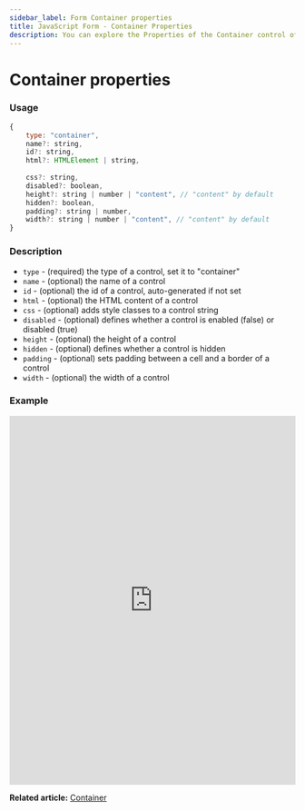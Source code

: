 ```yaml
---
sidebar_label: Form Container properties
title: JavaScript Form - Container Properties 
description: You can explore the Properties of the Container control of Form in the documentation of the DHTMLX JavaScript UI library. Browse developer guides and API reference, try out code examples and live demos, and download a free 30-day evaluation version of DHTMLX Suite.
---
```


# Container properties

### Usage

~~~js
{
	type: "container",
    name?: string,
    id?: string,
    html?: HTMLElement | string,
    
    css?: string,
    disabled?: boolean,
    height?: string | number | "content", // "content" by default
    hidden?: boolean,
    padding?: string | number,
    width?: string | number | "content", // "content" by default
}
~~~

### Description

- `type` - (required) the type of a control, set it to "container"
- `name` - (optional) the name of a control
- `id` - (optional) the id of a control, auto-generated if not set
- `html` - (optional) the HTML content of a control
- `css` - (optional) adds style classes to a control string
- `disabled` - (optional) defines whether a control is enabled (false) or disabled (true)
- `height` - (optional) the height of a control
- `hidden` - (optional) defines whether a control is hidden
- `padding` - (optional) sets padding between a cell and a border of a control
- `width` - (optional) the width of a control

### Example

<iframe src="https://snippet.dhtmlx.com/cnxi9eqq?mode=js" frameborder="0" class="snippet_iframe" width="100%" height="650"></iframe>

**Related article:** [Container](form/container.md)
